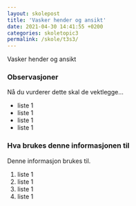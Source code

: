 ```yaml
---
layout: skolepost
title: 'Vasker hender og ansikt'
date: 2021-04-30 14:41:55 +0200
categories: skoletopic3
permalink: /skole/t3s3/
---
```


Vasker hender og ansikt

### Observasjoner

Nå du vurderer dette skal de vektlegge...

- liste 1
- liste 1
- liste 1
- liste 1

### Hva brukes denne informasjonen til

Denne informasjon brukes til.

1. liste 1
2. liste 1
3. liste 1
4. liste 1

